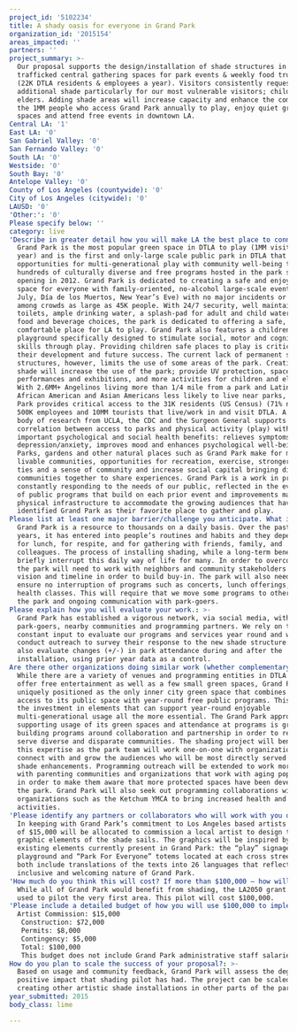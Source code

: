```yaml
---
project_id: '5102234'
title: A shady oasis for everyone in Grand Park
organization_id: '2015154'
areas_impacted: ''
partners: ''
project_summary: >-
  Our proposal supports the design/installation of shade structures in highly
  trafficked central gathering spaces for park events & weekly food truck events
  (22K DTLA residents & employees a year). Visitors consistently request
  additional shade particularly for our most vulnerable visitors; children and
  elders. Adding shade areas will increase capacity and enhance the comfort of
  the 1MM people who access Grand Park annually to play, enjoy quiet green
  spaces and attend free events in downtown LA.
Central LA: '1'
East LA: '0'
San Gabriel Valley: '0'
San Fernando Valley: '0'
South LA: '0'
Westside: '0'
South Bay: '0'
Antelope Valley: '0'
County of Los Angeles (countywide): '0'
City of Los Angeles (citywide): '0'
LAUSD: '0'
'Other:': '0'
Please specify below: ''
category: live
'Describe in greater detail how you will make LA the best place to connect:': >-
  Grand Park is the most popular green space in DTLA to play (1MM visitors per
  year) and is the first and only-large scale public park in DTLA that combines
  opportunities for multi-generational play with community well-being through
  hundreds of culturally diverse and free programs hosted in the park since our
  opening in 2012. Grand Park is dedicated to creating a safe and enjoyable
  space for everyone with family-oriented, no-alcohol large-scale events (4th of
  July, Día de los Muertos, New Year’s Eve) with no major incidents or arrests
  among crowds as large as 45K people. With 24/7 security, well maintained clean
  toilets, ample drinking water, a splash-pad for adult and child water play,
  food and beverage choices, the park is dedicated to offering a safe, clean and
  comfortable place for LA to play. Grand Park also features a children’s
  playground specifically designed to stimulate social, motor and cognitive
  skills through play. Providing children safe places to play is critical in
  their development and future success. The current lack of permanent shade
  structures, however, limits the use of some areas of the park. Creating more
  shade will increase the use of the park; provide UV protection, spaces for
  performances and exhibitions, and more activities for children and elders.
  With 2.6MM+ Angelinos living more than 1/4 mile from a park and Latino,
  African American and Asian Americans less likely to live near parks, Grand
  Park provides critical access to the 31K residents (US Census) (71% non-white)
  500K employees and 10MM tourists that live/work in and visit DTLA. A growing
  body of research from UCLA, the CDC and the Surgeon General supports a direct
  correlation between access to parks and physical activity (play) with
  important psychological and social health benefits: relieves symptoms of
  depression/anxiety, improves mood and enhances psychological well-being.
  Parks, gardens and other natural places such as Grand Park make for more
  livable communities, opportunities for recreation, exercise, stronger social
  ties and a sense of community and increase social capital bringing diverse
  communities together to share experiences. Grand Park is a work in progress,
  constantly responding to the needs of our public, reflected in the evolution
  of public programs that build on each prior event and improvements made to the
  physical infrastructure to accommodate the growing audiences that have
  identified Grand Park as their favorite place to gather and play.
Please list at least one major barrier/challenge you anticipate. What is your strategy for overcoming these obstacles?: >-
  Grand Park is a resource to thousands on a daily basis. Over the past few
  years, it has entered into people’s routines and habits and they depend on it
  for lunch, for respite, and for gathering with friends, family, and
  colleagues. The process of installing shading, while a long-term benefit, will
  briefly interrupt this daily way of life for many. In order to overcome this,
  the park will need to work with neighbors and community stakeholders to share
  vision and timeline in order to build buy-in. The park will also need to
  ensure no interruption of programs such as concerts, lunch offerings, and
  health classes. This will require that we move some programs to other areas of
  the park and ongoing communication with park-goers.
Please explain how you will evaluate your work.: >-
  Grand Park has established a vigorous network, via social media, with
  park-goers, nearby communities and programming partners. We rely on their
  constant input to evaluate our programs and services year round and will
  conduct outreach to survey their response to the new shade structure. We will
  also evaluate changes (+/-) in park attendance during and after the
  installation, using prior year data as a control.
Are there other organizations doing similar work (whether complementary or competitive)? What is unique about your proposed approach?: >-
  While there are a variety of venues and programming entities in DTLA that
  offer free entertainment as well as a few small green spaces, Grand Park is
  uniquely positioned as the only inner city green space that combines full
  access to its public space with year-round free public programs. This makes
  the investment in elements that can support year-round enjoyable
  multi-generational usage all the more essential. The Grand Park approach to
  supporting usage of its green spaces and attendance at programs is grassroots,
  building programs around collaboration and partnership in order to reach and
  serve diverse and disparate communities. The shading project will benefit from
  this expertise as the park team will work one-on-one with organizations to
  connect with and grow the audiences who will be most directly served by the
  shade enhancements. Programming outreach will be extended to work more deeply
  with parenting communities and organizations that work with aging population
  in order to make them aware that more protected spaces have been developed in
  the park. Grand Park will also seek out programming collaborations with
  organizations such as the Ketchum YMCA to bring increased health and fitness
  activities.
'Please identify any partners or collaborators who will work with you on this project. How much of the $100,000 grant award will each partner receive?': >-
  In keeping with Grand Park’s commitment to Los Angeles based artists a maximum
  of $15,000 will be allocated to commission a local artist to design the
  graphic elements of the shade sails. The graphics will be inspired by two
  existing elements currently present in Grand Park: the “play” signage in the
  playground and “Park For Everyone” totems located at each cross street. These
  both include translations of the texts into 26 languages that reflects the
  inclusive and welcoming nature of Grand Park.
'How much do you think this will cost? If more than $100,000 – how will you cover the additional costs?': >-
  While all of Grand Park would benefit from shading, the LA2050 grant will be
  used to pilot the very first area. This pilot will cost $100,000.
'Please include a detailed budget of how you will use $100,000 to implement this project.': |-
  Artist Commission: $15,000
   Construction: $72,000
   Permits: $8,000
   Contingency: $5,000
   Total: $100,000
   This budget does not include Grand Park administrative staff salaries for time spent on the project. All staff time will be fully funded by Grand Park/The Music Center.
How do you plan to scale the success of your proposal?: >-
  Based on usage and community feedback, Grand Park will assess the degree of
  positive impact that shading pilot has had. The project can be scaled up by
  creating other artistic shade installations in other parts of the park.
year_submitted: 2015
body_class: lime

---
```


